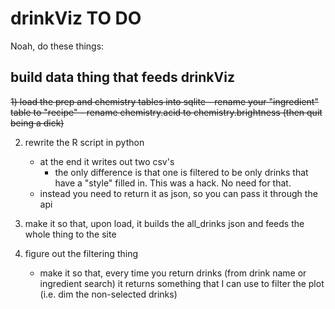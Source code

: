 # drinkViz TO DO

Noah, do these things:

## build data thing that feeds drinkViz

~~1) load the prep and chemistry tables into sqlite
    - rename your "ingredient" table to "recipe"
    - rename chemistry.acid to chemistry.brightness (then quit being a dick)~~

2) rewrite the R script in python
    - at the end it writes out two csv's
        - the only difference is that one is filtered to be only drinks that have a "style" filled in. This was a hack. No need for that.
    - instead you need to return it as json, so you can pass it through the api

3) make it so that, upon load, it builds the all_drinks json and feeds the whole thing to the site

4) figure out the filtering thing
    - make it so that, every time you return drinks (from drink name or ingredient search) it returns something that I can use to filter the plot (i.e. dim the non-selected drinks)




